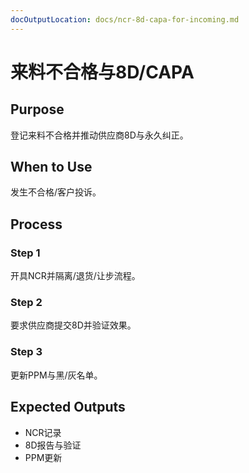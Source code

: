 ```yaml
---
docOutputLocation: docs/ncr-8d-capa-for-incoming.md
---
```


# 来料不合格与8D/CAPA

## Purpose

登记来料不合格并推动供应商8D与永久纠正。

## When to Use

发生不合格/客户投诉。

## Process

### Step 1

开具NCR并隔离/退货/让步流程。

### Step 2

要求供应商提交8D并验证效果。

### Step 3

更新PPM与黑/灰名单。

## Expected Outputs

- NCR记录
- 8D报告与验证
- PPM更新
